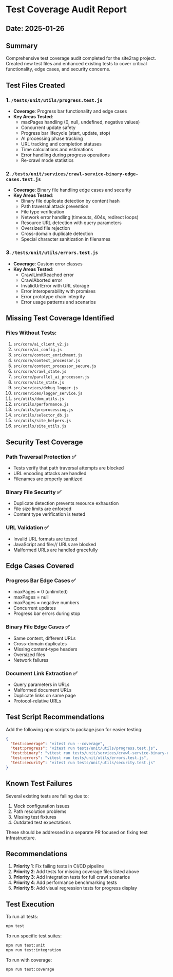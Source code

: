 # Test Coverage Audit Report

## Date: 2025-01-26

## Summary

Comprehensive test coverage audit completed for the site2rag project. Created new test files and enhanced existing tests to cover critical functionality, edge cases, and security concerns.

## Test Files Created

### 1. `/tests/unit/utils/progress.test.js`

- **Coverage**: Progress bar functionality and edge cases
- **Key Areas Tested**:
  - maxPages handling (0, null, undefined, negative values)
  - Concurrent update safety
  - Progress bar lifecycle (start, update, stop)
  - AI processing phase tracking
  - URL tracking and completion statuses
  - Time calculations and estimations
  - Error handling during progress operations
  - Re-crawl mode statistics

### 2. `/tests/unit/services/crawl-service-binary-edge-cases.test.js`

- **Coverage**: Binary file handling edge cases and security
- **Key Areas Tested**:
  - Binary file duplicate detection by content hash
  - Path traversal attack prevention
  - File type verification
  - Network error handling (timeouts, 404s, redirect loops)
  - Resource URL detection with query parameters
  - Oversized file rejection
  - Cross-domain duplicate detection
  - Special character sanitization in filenames

### 3. `/tests/unit/utils/errors.test.js`

- **Coverage**: Custom error classes
- **Key Areas Tested**:
  - CrawlLimitReached error
  - CrawlAborted error
  - InvalidUrlError with URL storage
  - Error interoperability with promises
  - Error prototype chain integrity
  - Error usage patterns and scenarios

## Missing Test Coverage Identified

### Files Without Tests:

1. `src/core/ai_client_v2.js`
2. `src/core/ai_config.js`
3. `src/core/context_enrichment.js`
4. `src/core/context_processor.js`
5. `src/core/context_processor_secure.js`
6. `src/core/crawl_state.js`
7. `src/core/parallel_ai_processor.js`
8. `src/core/site_state.js`
9. `src/services/debug_logger.js`
10. `src/services/logger_service.js`
11. `src/utils/dom_utils.js`
12. `src/utils/performance.js`
13. `src/utils/preprocessing.js`
14. `src/utils/selector_db.js`
15. `src/utils/site_helpers.js`
16. `src/utils/site_utils.js`

## Security Test Coverage

### Path Traversal Protection ✅

- Tests verify that path traversal attempts are blocked
- URL encoding attacks are handled
- Filenames are properly sanitized

### Binary File Security ✅

- Duplicate detection prevents resource exhaustion
- File size limits are enforced
- Content type verification is tested

### URL Validation ✅

- Invalid URL formats are tested
- JavaScript and file:// URLs are blocked
- Malformed URLs are handled gracefully

## Edge Cases Covered

### Progress Bar Edge Cases ✅

- maxPages = 0 (unlimited)
- maxPages = null
- maxPages = negative numbers
- Concurrent updates
- Progress bar errors during stop

### Binary File Edge Cases ✅

- Same content, different URLs
- Cross-domain duplicates
- Missing content-type headers
- Oversized files
- Network failures

### Document Link Extraction ✅

- Query parameters in URLs
- Malformed document URLs
- Duplicate links on same page
- Protocol-relative URLs

## Test Script Recommendations

Add the following npm scripts to package.json for easier testing:

```json
{
  "test:coverage": "vitest run --coverage",
  "test:progress": "vitest run tests/unit/utils/progress.test.js",
  "test:binary": "vitest run tests/unit/services/crawl-service-binary-edge-cases.test.js",
  "test:errors": "vitest run tests/unit/utils/errors.test.js",
  "test:security": "vitest run tests/unit/utils/security.test.js"
}
```

## Known Test Failures

Several existing tests are failing due to:

1. Mock configuration issues
2. Path resolution problems
3. Missing test fixtures
4. Outdated test expectations

These should be addressed in a separate PR focused on fixing test infrastructure.

## Recommendations

1. **Priority 1**: Fix failing tests in CI/CD pipeline
2. **Priority 2**: Add tests for missing coverage files listed above
3. **Priority 3**: Add integration tests for full crawl scenarios
4. **Priority 4**: Add performance benchmarking tests
5. **Priority 5**: Add visual regression tests for progress display

## Test Execution

To run all tests:

```bash
npm test
```

To run specific test suites:

```bash
npm run test:unit
npm run test:integration
```

To run with coverage:

```bash
npm run test:coverage
```
